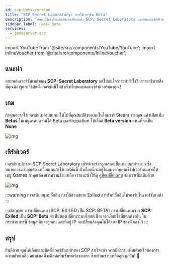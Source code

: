 ```yaml
---
id: scp-beta-version
title: "SCP Secret Laboratory: การใช้เวอร์ชัน Beta"
description: "ค้นหาวิธีเข้าถึงและเล่นเวอร์ชันเบต้า SCP: Secret Laboratory บนเกมและเซิร์ฟเวอร์ของคุณเพื่อฟีเจอร์ล่าสุด → เรียนรู้เพิ่มเติมตอนนี้"
sidebar_label: เวอร์ชัน Beta
services:
  - gameserver-scp
---
```


import YouTube from '@site/src/components/YouTube/YouTube';
import InlineVoucher from '@site/src/components/InlineVoucher';

## แนะนำ

อยากเล่นเวอร์ชันเบต้าของ **SCP: Secret Laboratory** แต่ไม่แน่ใจว่าจะทำยังไง? เราจะอธิบายสิ่งที่คุณต้องรู้และวิธีติดตั้งเวอร์ชันนี้ให้สำเร็จทั้งบนเกมและเซิร์ฟเวอร์ของคุณ!

<InlineVoucher />


## เกม

ถ้าคุณอยากใช้เวอร์ชันเบต้าบนเกม ให้ไปที่คุณสมบัติของเกมในไลบรารี Steam ของคุณ แล้วเปิดแท็บ **Betas** ในเมนูดรอปดาวน์ใต้ Beta participation ให้เลือก **Beta version** แทนที่จะเป็น **None** 

![img](https://screensaver01.zap-hosting.com/index.php/s/BSn8E3D7JBgM6Dy/preview)



## เซิร์ฟเวอร์

เวอร์ชันเบต้าของ SCP Secret Laboratory เซิร์ฟเวอร์จะถูกเสนอเป็นเกมแยกต่างหาก ซึ่งหมายความว่าคุณต้องเปลี่ยนเกมถ้าใช้เวอร์ชันนี้ ตัวเลือกนี้จะอยู่ในแผงควบคุมเซิร์ฟเวอร์เกมภายใต้เมนู Games ถ้าคุณต้องการความช่วยเหลือ เราแนะนำให้ดู [คู่มือเปลี่ยนเกม](gameserver-gameswitch.md) ของเราเพิ่มเติมด้วย



![img](https://screensaver01.zap-hosting.com/index.php/s/BZwaxoknbmFKCJB/preview)



:::warning การสนับสนุนปลั๊กอิน
การใช้ส่วนขยาย Exiled สำหรับปลั๊กอินไม่รองรับในเวอร์ชันเบต้า
:::

:::danger การเปลี่ยนเกม (SCP: EXILED เป็น SCP: BETA)
การเปลี่ยนเกมจาก **SCP: Exiled** เป็น **SCP: Beta** จำเป็นต้องเปลี่ยนระบบโฮสต์เนื่องจากเงื่อนไขที่แตกต่างกัน ในกระบวนการนี้ ข้อมูลเดิมจะถูกลบ และที่อยู่ IP จะเปลี่ยนถ้าคุณไม่ได้จอง IP ของตัวเองไว้
:::


## สรุป

ยินดีด้วย คุณได้เลือกและติดตั้งเวอร์ชันเบต้าของ SCP สำเร็จแล้ว หากมีคำถามเพิ่มเติมหรือต้องการความช่วยเหลือ อย่าลังเลที่จะติดต่อทีมซัพพอร์ตของเรา ซึ่งพร้อมช่วยเหลือคุณทุกวัน! 🙂






<InlineVoucher />